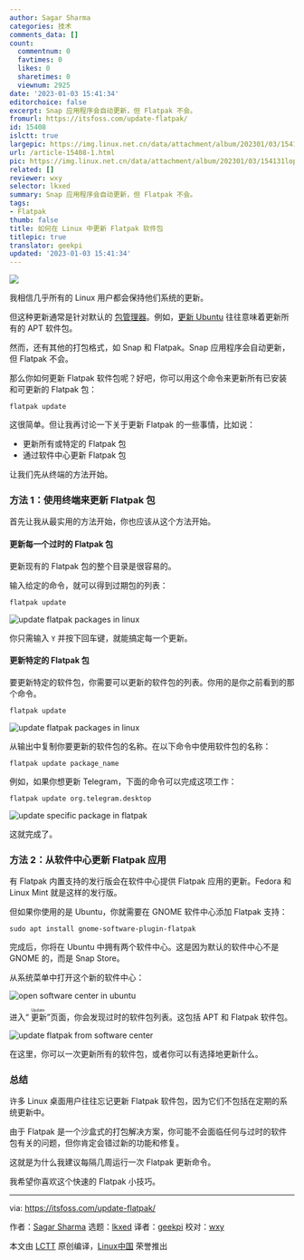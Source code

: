 ```yaml
---
author: Sagar Sharma
categories: 技术
comments_data: []
count:
  commentnum: 0
  favtimes: 0
  likes: 0
  sharetimes: 0
  viewnum: 2925
date: '2023-01-03 15:41:34'
editorchoice: false
excerpt: Snap 应用程序会自动更新，但 Flatpak 不会。
fromurl: https://itsfoss.com/update-flatpak/
id: 15408
islctt: true
largepic: https://img.linux.net.cn/data/attachment/album/202301/03/154131lop17rnnrkiprkl7.jpg
url: /article-15408-1.html
pic: https://img.linux.net.cn/data/attachment/album/202301/03/154131lop17rnnrkiprkl7.jpg.thumb.jpg
related: []
reviewer: wxy
selector: lkxed
summary: Snap 应用程序会自动更新，但 Flatpak 不会。
tags:
- Flatpak
thumb: false
title: 如何在 Linux 中更新 Flatpak 软件包
titlepic: true
translator: geekpi
updated: '2023-01-03 15:41:34'
---
```


![](https://img.linux.net.cn/data/attachment/album/202301/03/154131lop17rnnrkiprkl7.jpg)


我相信几乎所有的 Linux 用户都会保持他们系统的更新。


但这种更新通常是针对默认的 [包管理器](https://itsfoss.com/package-manager/)。例如，[更新 Ubuntu](https://itsfoss.com/update-ubuntu/) 往往意味着更新所有的 APT 软件包。


然而，还有其他的打包格式，如 Snap 和 Flatpak。Snap 应用程序会自动更新，但 Flatpak 不会。


那么你如何更新 Flatpak 软件包呢？好吧，你可以用这个命令来更新所有已安装和可更新的 Flatpak 包：



```
flatpak update

```

这很简单。但让我再讨论一下关于更新 Flatpak 的一些事情，比如说：


* 更新所有或特定的 Flatpak 包
* 通过软件中心更新 Flatpak 包


让我们先从终端的方法开始。


### 方法 1：使用终端来更新 Flatpak 包


首先让我从最实用的方法开始，你也应该从这个方法开始。


#### 更新每一个过时的 Flatpak 包


更新现有的 Flatpak 包的整个目录是很容易的。


输入给定的命令，就可以得到过期包的列表：



```
flatpak update

```

![update flatpak packages in linux](https://img.linux.net.cn/data/attachment/album/202301/03/154134vwxbzv9non79owx5.png)


你只需输入 `Y` 并按下回车键，就能搞定每一个更新。


#### 更新特定的 Flatpak 包


要更新特定的软件包，你需要可以更新的软件包的列表。你用的是你之前看到的那个命令。



```
flatpak update

```

![update flatpak packages in linux](https://img.linux.net.cn/data/attachment/album/202301/03/154134vwxbzv9non79owx5.png)


从输出中复制你要更新的软件包的名称。在以下命令中使用软件包的名称：



```
flatpak update package_name

```

例如，如果你想更新 Telegram，下面的命令可以完成这项工作：



```
flatpak update org.telegram.desktop

```

![update specific package in flatpak](https://img.linux.net.cn/data/attachment/album/202301/03/154134nk1u5l9o1kmw1him.png)


这就完成了。


### 方法 2：从软件中心更新 Flatpak 应用


有 Flatpak 内置支持的发行版会在软件中心提供 Flatpak 应用的更新。Fedora 和 Linux Mint 就是这样的发行版。


但如果你使用的是 Ubuntu，你就需要在 GNOME 软件中心添加 Flatpak 支持：



```
sudo apt install gnome-software-plugin-flatpak

```

完成后，你将在 Ubuntu 中拥有两个软件中心。这是因为默认的软件中心不是 GNOME 的，而是 Snap Store。


从系统菜单中打开这个新的软件中心：


![open software center in ubuntu](https://img.linux.net.cn/data/attachment/album/202301/03/154135z7600a3okhrnj3ck.png)


进入“<ruby> 更新 <rt>  Update </rt></ruby>”页面，你会发现过时的软件包列表。这包括 APT 和 Flatpak 软件包。


![update flatpak from software center](https://img.linux.net.cn/data/attachment/album/202301/03/154135s1kbbeex4jk7jvji.png)


在这里，你可以一次更新所有的软件包，或者你可以有选择地更新什么。


### 总结


许多 Linux 桌面用户往往忘记更新 Flatpak 软件包，因为它们不包括在定期的系统更新中。


由于 Flatpak 是一个沙盒式的打包解决方案，你可能不会面临任何与过时的软件包有关的问题，但你肯定会错过新的功能和修复。


这就是为什么我建议每隔几周运行一次 Flatpak 更新命令。


我希望你喜欢这个快速的 Flatpak 小技巧。




---


via: <https://itsfoss.com/update-flatpak/>


作者：[Sagar Sharma](https://itsfoss.com/author/sagar/) 选题：[lkxed](https://github.com/lkxed) 译者：[geekpi](https://github.com/geekpi) 校对：[wxy](https://github.com/wxy)


本文由 [LCTT](https://github.com/LCTT/TranslateProject) 原创编译，[Linux中国](https://linux.cn/) 荣誉推出